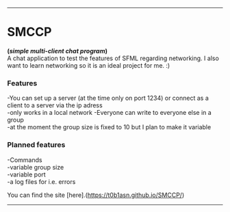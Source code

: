 *****************************************

# SMCCP
**(*simple multi-client chat program*)**  
A chat application to test the features of SFML regarding networking.
I also want to learn networking so it is an ideal project for me. :)

### Features
-You can set up a server (at the time only on port 1234) or connect as a client to a server via the ip adress  
	-only works in a local network
-Everyone can write to everyone else in a group  
	-at the moment the group size is fixed to 10 but I plan to make it variable
	
### Planned features  
-Commands  
-variable group size  
-variable port  
-a log files for i.e. errors  
  
  
You can find the site [here].(https://t0b1asn.github.io/SMCCP/)

*****************************************
